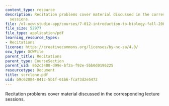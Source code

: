 ```yaml
---
content_type: resource
description: Recitation problems cover material discussed in the corresponding lecture
  sessions.
file: /ol-ocw-studio-app/courses/7-012-introduction-to-biology-fall-2004/b9c62084841c5b1f61b6fca73d2e5472_scrclone.pdf
file_size: 52977
file_type: application/pdf
learning_resource_types:
- Recitations
license: https://creativecommons.org/licenses/by-nc-sa/4.0/
ocw_type: OCWFile
parent_title: Recitations
parent_type: CourseSection
parent_uid: 862c3488-d99e-bf2a-f92e-5bb0d0196225
resourcetype: Document
title: scrclone.pdf
uid: b9c62084-841c-5b1f-61b6-fca73d2e5472
---
```

Recitation problems cover material discussed in the corresponding lecture sessions.